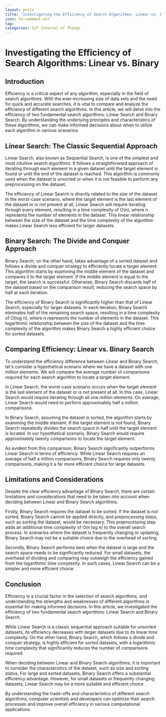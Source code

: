 ```yaml
---
layout: posts
title: "Investigating the Efficiency of Search Algorithms: Linear vs. Binary"
icon: fa-comment-alt
tag:      
categories: IoT Internet of Things
---
```



# Investigating the Efficiency of Search Algorithms: Linear vs. Binary

## Introduction

Efficiency is a critical aspect of any algorithm, especially in the field of search algorithms. With the ever-increasing size of data sets and the need for quick and accurate searches, it is vital to compare and analyze the efficiency of different search algorithms. In this article, we will delve into the efficiency of two fundamental search algorithms: Linear Search and Binary Search. By understanding the underlying principles and characteristics of these algorithms, we can make informed decisions about when to utilize each algorithm in various scenarios.

## Linear Search: The Classic Sequential Approach

Linear Search, also known as Sequential Search, is one of the simplest and most intuitive search algorithms. It follows a straightforward approach of iterating through each element in a given dataset until the target element is found or until the end of the dataset is reached. This algorithm is commonly used when the dataset is unsorted or when it is not feasible to perform any preprocessing on the dataset.

The efficiency of Linear Search is directly related to the size of the dataset. In the worst-case scenario, where the target element is the last element of the dataset or is not present at all, Linear Search will require iterating through every element, resulting in a time complexity of O(n), where n represents the number of elements in the dataset. This linear relationship between the size of the dataset and the time complexity of the algorithm makes Linear Search less efficient for larger datasets.

## Binary Search: The Divide and Conquer Approach

Binary Search, on the other hand, takes advantage of a sorted dataset and follows a divide and conquer strategy to efficiently locate a target element. This algorithm starts by examining the middle element of the dataset and compares it to the target element. If the middle element is equal to the target, the search is successful. Otherwise, Binary Search discards half of the dataset based on the comparison result, reducing the search space by half at each iteration.

The efficiency of Binary Search is significantly higher than that of Linear Search, especially for larger datasets. In each iteration, Binary Search eliminates half of the remaining search space, resulting in a time complexity of O(log n), where n represents the number of elements in the dataset. This logarithmic relationship between the size of the dataset and the time complexity of the algorithm makes Binary Search a highly efficient choice for sorted datasets.

## Comparing Efficiency: Linear vs. Binary Search

To understand the efficiency difference between Linear and Binary Search, let's consider a hypothetical scenario where we have a dataset with one million elements. We will compare the average number of comparisons required for each search algorithm to locate a target element.

In Linear Search, the worst-case scenario occurs when the target element is the last element of the dataset or is not present at all. In this case, Linear Search would require iterating through all one million elements. On average, Linear Search would need to perform approximately half a million comparisons.

In Binary Search, assuming the dataset is sorted, the algorithm starts by examining the middle element. If the target element is not found, Binary Search repeatedly divides the search space in half until the target element is located. In our hypothetical scenario, Binary Search would require approximately twenty comparisons to locate the target element.

As evident from this comparison, Binary Search significantly outperforms Linear Search in terms of efficiency. While Linear Search requires an average of half a million comparisons, Binary Search requires only twenty comparisons, making it a far more efficient choice for large datasets.

## Limitations and Considerations

Despite the clear efficiency advantage of Binary Search, there are certain limitations and considerations that need to be taken into account when deciding between Linear and Binary Search algorithms.

Firstly, Binary Search requires the dataset to be sorted. If the dataset is not sorted, Binary Search cannot be applied directly, and preprocessing steps, such as sorting the dataset, would be necessary. This preprocessing step adds an additional time complexity of O(n log n) to the overall search process. In scenarios where the dataset is frequently changing or updating, Binary Search may not be a suitable choice due to the overhead of sorting.

Secondly, Binary Search performs best when the dataset is large and the search space needs to be significantly reduced. For small datasets, the overhead of dividing and comparing may outweigh the efficiency gained from the logarithmic time complexity. In such cases, Linear Search can be a simpler and more efficient choice.

## Conclusion

Efficiency is a crucial factor in the selection of search algorithms, and understanding the strengths and weaknesses of different algorithms is essential for making informed decisions. In this article, we investigated the efficiency of two fundamental search algorithms: Linear Search and Binary Search.

While Linear Search is a classic sequential approach suitable for unsorted datasets, its efficiency decreases with larger datasets due to its linear time complexity. On the other hand, Binary Search, which follows a divide and conquer strategy, is highly efficient for sorted datasets, with a logarithmic time complexity that significantly reduces the number of comparisons required.

When deciding between Linear and Binary Search algorithms, it is important to consider the characteristics of the dataset, such as size and sorting status. For large and sorted datasets, Binary Search offers a substantial efficiency advantage. However, for small datasets or frequently changing datasets, Linear Search may be a more suitable and efficient choice.

By understanding the trade-offs and characteristics of different search algorithms, computer scientists and developers can optimize their search processes and improve overall efficiency in various computational applications.